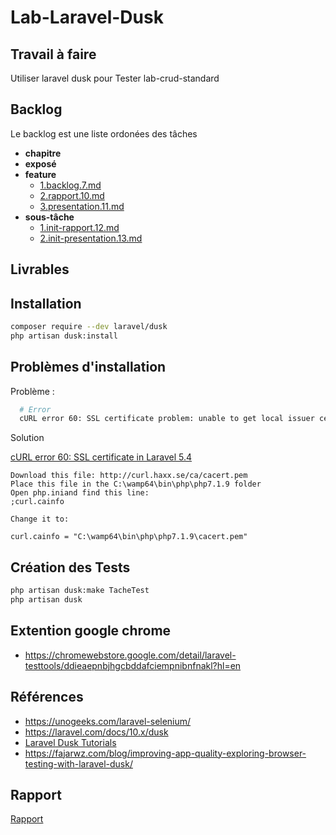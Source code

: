 # Lab-Laravel-Dusk

## Travail à faire

Utiliser laravel dusk pour Tester lab-crud-standard 

## Backlog 

Le backlog est une liste ordonées des tâches 

- **chapitre** 
- **exposé** 
- **feature** 
  - [1.backlog.7.md](./Backlog/feature/1.backlog.7.md) 
  - [2.rapport.10.md](./Backlog/feature/2.rapport.10.md) 
  - [3.presentation.11.md](./Backlog/feature/3.presentation.11.md) 
- **sous-tâche** 
  - [1.init-rapport.12.md](./Backlog/feature/1.init-rapport.12.md) 
  - [2.init-presentation.13.md](./Backlog/feature/2.init-presentation.13.md) 

## Livrables 

## Installation 

```bash
composer require --dev laravel/dusk
php artisan dusk:install
```



## Problèmes d'installation
Problème : 

```bash
  # Error
  cURL error 60: SSL certificate problem: unable to get local issuer certificate (see https://curl.haxx.se/libcurl/c/libcurl-errors.html) for https://googlechromelabs.github.io/chrome-for-testing/last-known-good-versions-with-downloads.json
```

Solution 

[cURL error 60: SSL certificate in Laravel 5.4](https://stackoverflow.com/questions/42094842/curl-error-60-ssl-certificate-in-laravel-5-4)

```
Download this file: http://curl.haxx.se/ca/cacert.pem
Place this file in the C:\wamp64\bin\php\php7.1.9 folder
Open php.iniand find this line:
;curl.cainfo

Change it to:

curl.cainfo = "C:\wamp64\bin\php\php7.1.9\cacert.pem"
```

## Création des Tests

```bash
php artisan dusk:make TacheTest
php artisan dusk
```
## Extention google chrome

- https://chromewebstore.google.com/detail/laravel-testtools/ddieaepnbjhgcbddafciempnibnfnakl?hl=en

## Références
- https://unogeeks.com/laravel-selenium/
- https://laravel.com/docs/10.x/dusk
- [Laravel Dusk Tutorials](https://www.youtube.com/playlist?list=PLe30vg_FG4OTxWw8xdgpI6xEvlEdUSw7u)
- https://fajarwz.com/blog/improving-app-quality-exploring-browser-testing-with-laravel-dusk/

## Rapport

[Rapport](https://labs-web.github.io/lab-laravel-dusk/rapport.html)
